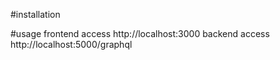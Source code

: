 #installation 

#usage
frontend access http://localhost:3000
backend access http://localhost:5000/graphql
